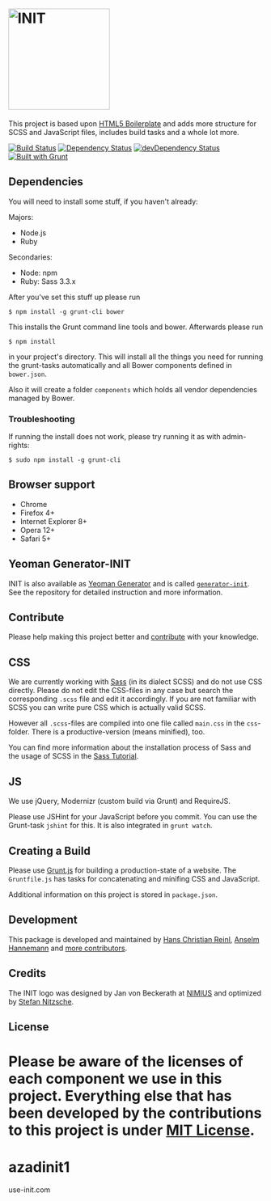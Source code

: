 # <img src="http://rawgithub.com/use-init/init/master/logo.svg" alt="INIT" title="INIT" width="200">

This project is based upon
[HTML5 Boilerplate](https://github.com/h5bp/html5-boilerplate) and adds more
structure for SCSS and JavaScript files, includes build tasks and a whole lot
more.

[![Build Status](https://secure.travis-ci.org/use-init/init.svg?branch=master)](http://travis-ci.org/use-init/init)
[![Dependency Status](https://david-dm.org/use-init/init.svg)](https://david-dm.org/use-init/init)
[![devDependency Status](https://david-dm.org/use-init/init/dev-status.svg)](https://david-dm.org/use-init/init#info=devDependencies)
[![Built with Grunt](https://cdn.gruntjs.com/builtwith.png)](http://gruntjs.com/)


## Dependencies

You will need to install some stuff, if you haven't already:

Majors:

* Node.js
* Ruby

Secondaries:

* Node: npm
* Ruby: Sass 3.3.x

After you've set this stuff up please run

	$ npm install -g grunt-cli bower

This installs the Grunt command line tools and bower.
Afterwards please run

	$ npm install

in your project's directory.
This will install all the things you need for running the grunt-tasks
automatically and all Bower components defined in `bower.json`.

Also it will create a folder `components` which holds all vendor dependencies
managed by Bower.


### Troubleshooting

If running the install does not work, please try running it as with
admin-rights:

	$ sudo npm install -g grunt-cli


## Browser support

* Chrome
* Firefox 4+
* Internet Explorer 8+
* Opera 12+
* Safari 5+

## Yeoman Generator-INIT

INIT is also available as [Yeoman Generator](http://yeoman.io/generators.html)
and is called [`generator-init`](https://github.com/use-init/generator-init).
See the repository for detailed instruction and more information.

## Contribute

Please help making this project better and [contribute](CONTRIBUTING.md) with
your knowledge.


## CSS

We are currently working with [Sass](http://sass-lang.com/) (in its dialect
SCSS) and do not use CSS directly. Please do not edit the CSS-files in any case
but search the corresponding `.scss` file and edit it accordingly. If you are
not familiar with SCSS you can write pure CSS which is actually valid SCSS.

However all `.scss`-files are compiled into one file called `main.css` in the
`css`-folder. There is a productive-version (means minified), too.

You can find more information about the installation process of Sass and the
usage of SCSS in the [Sass Tutorial](http://sass-lang.com/tutorial.html).


## JS

We use jQuery, Modernizr (custom build via Grunt) and RequireJS.

Please use JSHint for your JavaScript before you commit. You can use the
Grunt-task `jshint` for this. It is also integrated in `grunt watch`.


## Creating a Build

Please use [Grunt.js](https://github.com/gruntjs/grunt) for building a
production-state of a website. The `Gruntfile.js` has tasks for concatenating
and minifing CSS and JavaScript.

Additional information on this project is stored in `package.json`.


## Development

This package is developed and maintained by
[Hans Christian Reinl](http://drublic.de/),
[Anselm Hannemann](http://helloanselm.com/) and
[more contributors](https://github.com/use-init/init/graphs/contributors).


## Credits

The INIT logo was designed by Jan von Beckerath at [NIMIUS](http://nimius.net)
and optimized by [Stefan Nitzsche](http://www.stn.my/).


## License

Please be aware of the licenses of each component we use in this project.
Everything else that has been developed by the contributions to this project is
under [MIT License](LICENSE.md).
=======
# azadinit1
use-init.com
